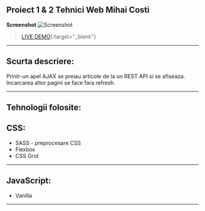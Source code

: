 Proiect 1 & 2 Tehnici Web Mihai Costi
-------------------------------------
**Screenshot**
![Screenshot](https://image.prntscr.com/image/2uZThbHZRGyhX8fktiPEzg.png)





> [LIVE DEMO](https://www.mihaicosti.ro/tehniciweb/){:target="_blank"}


----------

Scurta descriere:
-----------------
Printr-un apel AJAX se preiau articole de la un REST API si se afiseaza. Incarcarea altor pagini se face fara refresh.


----------


Tehnologii folosite:
--------------------

CSS:
----

 - SASS - preprocesare CSS
 - Flexbox
 - CSS Grid


----------


JavaScript:
-----------

 - Vanilla

----------


